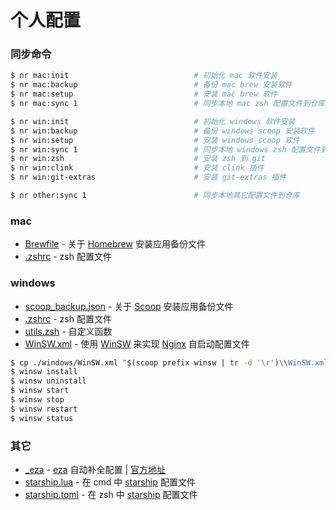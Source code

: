 # 个人配置

### 同步命令
```sh
$ nr mac:init                            # 初始化 mac 软件安装
$ nr mac:backup                          # 备份 mac brew 安装软件
$ nr mac:setup                           # 安装 mac brew 软件
$ nr mac:sync 1                          # 同步本地 mac zsh 配置文件到仓库

$ nr win:init                            # 初始化 windows 软件安装
$ nr win:backup                          # 备份 windows scoop 安装软件
$ nr win:setup                           # 安装 windows scoop 软件
$ nr win:sync 1                          # 同步本地 windows zsh 配置文件到仓库
$ nr win:zsh                             # 安装 zsh 到 git
$ nr win:clink                           # 安装 clink 插件
$ nr win:git-extras                      # 安装 git-extras 插件

$ nr other:sync 1                        # 同步本地其它配置文件到仓库
```

### mac
- [Brewfile](./mac/Brewfile) - 关于 [Homebrew](https://brew.sh/) 安装应用备份文件
- [.zshrc](./mac/.zshrc) - zsh 配置文件

### windows
- [scoop_backup.json](./windows/scoop_backup.json) - 关于 [Scoop](https://scoop.sh/) 安装应用备份文件
- [.zshrc](./windows/.zshrc) - zsh 配置文件
- [utils.zsh](./windows/utils.zsh) - 自定义函数
- [WinSW.xml](./windows/WinSW.xml) - 使用 [WinSW](https://github.com/winsw/winsw/) 来实现 [Nginx](https://nginx.org/) 自启动配置文件
```sh
$ cp ./windows/WinSW.xml "$(scoop prefix winsw | tr -d '\r')\\WinSW.xml"
$ winsw install
$ winsw uninstall
$ winsw start
$ winsw stop
$ winsw restart
$ winsw status
```

### 其它
- [_eza](./other/_eza) - [eza](https://eza.rocks/) 自动补全配置 | [官方地址](https://github.com/eza-community/eza/tree/main/completions/zsh)
- [starship.lua](./other/starship.lua) - 在 cmd 中 [starship](https://starship.rs/) 配置文件
- [starship.toml](./other/starship.toml) - 在 zsh 中 [starship](https://starship.rs/) 配置文件
